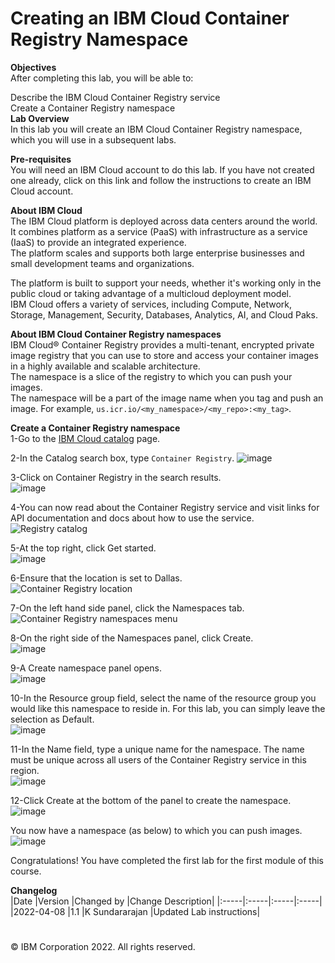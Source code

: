 # Creating an IBM Cloud Container Registry Namespace
**Objectives**  
After completing this lab, you will be able to:  

Describe the IBM Cloud Container Registry service  
Create a Container Registry namespace  
**Lab Overview**  
In this lab you will create an IBM Cloud Container Registry namespace, which you will use in a subsequent labs.

**Pre-requisites**  
You will need an IBM Cloud account to do this lab. If you have not created one already, click on this link and follow the instructions to create an IBM Cloud account.

**About IBM Cloud**  
The IBM Cloud platform is deployed across data centers around the world.  
It combines platform as a service (PaaS) with infrastructure as a service (IaaS) to provide an integrated experience.  
The platform scales and supports both large enterprise businesses and small development teams and organizations.

The platform is built to support your needs, whether it's working only in the public cloud or taking advantage of a multicloud deployment model.  
IBM Cloud offers a variety of services, including Compute, Network, Storage, Management, Security, Databases, Analytics, AI, and Cloud Paks.

**About IBM Cloud Container Registry namespaces**   
IBM Cloud® Container Registry provides a multi-tenant, encrypted private image registry that you can use to store and access your container images in a highly available and scalable architecture.   
The namespace is a slice of the registry to which you can push your images.   
The namespace will be a part of the image name when you tag and push an image. For example, `us.icr.io/<my_namespace>/<my_repo>:<my_tag>`.

**Create a Container Registry namespace**  
1-Go to the [IBM Cloud catalog](https://cloud.ibm.com/catalog) page.

2-In the Catalog search box, type `Container Registry`.
![image](https://user-images.githubusercontent.com/100445644/170587688-5bc12423-cdc6-4120-bf82-1ab0ed570359.png)


3-Click on Container Registry in the search results.   
![image](https://user-images.githubusercontent.com/100445644/170588585-08d0818e-6651-4a46-ae0b-da60d4e0fe0d.png)

4-You can now read about the Container Registry service and visit links for API documentation and docs about how to use the service.  
![Registry catalog](https://user-images.githubusercontent.com/100445644/170587859-0a2312a7-0c0b-4cea-b8b6-caa0c452ba0e.png)


5-At the top right, click Get started.  
![image](https://user-images.githubusercontent.com/100445644/170587960-43e4e040-7fc5-42c9-b0e7-323c2f8ceb76.png)

6-Ensure that the location is set to Dallas.  
![Container Registry location](https://user-images.githubusercontent.com/100445644/170587999-cf8a4374-05d5-448a-8fe4-387810c781ea.png)


7-On the left hand side panel, click the Namespaces tab.  
![Container Registry namespaces menu](https://user-images.githubusercontent.com/100445644/170588102-d57a6f4c-b213-4a71-8ba0-5128d40f4d76.png)


8-On the right side of the Namespaces panel, click Create.  
![image](https://user-images.githubusercontent.com/100445644/170588124-1d205370-31ca-4307-9216-d51f32b9887e.png)

9-A Create namespace panel opens.  
![image](https://user-images.githubusercontent.com/100445644/170588172-ff503f60-ba95-4dfd-a80c-86f9beeeb66a.png)

10-In the Resource group field, select the name of the resource group you would like this namespace to reside in. For this lab, you can simply leave the selection as Default.  
![image](https://user-images.githubusercontent.com/100445644/170588203-b8b526f8-b790-4085-89b1-9da7af27693b.png)

11-In the Name field, type a unique name for the namespace. The name must be unique across all users of the Container Registry service in this region.  
![image](https://user-images.githubusercontent.com/100445644/170588236-d1587afc-30b3-44d2-8d43-c9aaffffc422.png)

12-Click Create at the bottom of the panel to create the namespace.  
![image](https://user-images.githubusercontent.com/100445644/170588273-e024116a-3da9-41c0-be6d-569f6d52a9f1.png)

You now have a namespace (as below) to which you can push images.  
![image](https://user-images.githubusercontent.com/100445644/170588299-caeededa-9c53-4285-8593-df64552b849b.png)


Congratulations! You have completed the first lab for the first module of this course.  

**Changelog**  
|Date	|Version	|Changed by	|Change Description|
|:-----|:-----|:-----|:-----|
|2022-04-08	|1.1	|K Sundararajan	|Updated Lab instructions|  
# 
© IBM Corporation 2022. All rights reserved.
